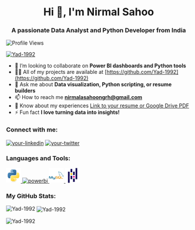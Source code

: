 <h1 align="center">Hi 👋, I'm Nirmal Sahoo</h1>
<h3 align="center">A passionate Data Analyst and Python Developer from India</h3>


<p align="left">
  <img src="https://komarev.com/ghpvc/?username=Yad-1992&color=brightgreen" alt="Profile Views" />
</p>
<!-- Add a profile image or banner if you want; this is optional -->
<!-- <img src="https://your-banner-image-url.jpg" alt="Banner" /> -->

<p align="left"> <a href="https://github.com/ryo-ma/github-profile-trophy"><img src="https://github-profile-trophy.vercel.app/?username=Yad-1992&theme=onedark" alt="Yad-1992" /></a> </p>

- 👯 I’m looking to collaborate on **Power BI dashboards and Python tools**
- 👨‍💻 All of my projects are available at [https://github.com/Yad-1992](https://github.com/Yad-1992)
- 💬 Ask me about **Data visualization, Python scripting, or resume builders**
- 📫 How to reach me **nirmalasahoongrh@gmail.com**
- 📄 Know about my experiences [Link to your resume or Google Drive PDF](https://your-resume-link.com)
- ⚡ Fun fact **I love turning data into insights!**

### Connect with me:
<p align="left">
<a href="https://www.linkedin.com/in/nirmal-sahoo/" target="blank"><img align="center" src="https://raw.githubusercontent.com/rahuldkjain/github-profile-readme-generator/master/src/images/icons/Social/linked-in-alt.svg" alt="your-linkedin" height="30" width="40" /></a>
<a href="https://twitter.com/your-twitter" target="blank"><img align="center" src="https://raw.githubusercontent.com/rahuldkjain/github-profile-readme-generator/master/src/images/icons/Social/twitter.svg" alt="your-twitter" height="30" width="40" /></a>
<!-- Add more social icons as needed -->
</p>

### Languages and Tools:
<p align="left">
<a href="https://www.python.org" target="_blank" rel="noreferrer"> <img src="https://raw.githubusercontent.com/devicons/devicon/master/icons/python/python-original.svg" alt="python" width="40" height="40"/> </a>
<a href="https://powerbi.microsoft.com/" target="_blank" rel="noreferrer"> <img src="https://www.vectorlogo.zone/logos/microsoft_powerbi/microsoft_powerbi-icon.svg" alt="powerbi" width="40" height="40"/> </a>
<a href="https://www.mysql.com/" target="_blank" rel="noreferrer"> <img src="https://raw.githubusercontent.com/devicons/devicon/master/icons/mysql/mysql-original-wordmark.svg" alt="mysql" width="40" height="40"/> </a>
<a href="https://pandas.pydata.org/" target="_blank" rel="noreferrer"> <img src="https://raw.githubusercontent.com/devicons/devicon/2ae2a900d2f041da66e950e4d48052658d850630/icons/pandas/pandas-original.svg" alt="pandas" width="40" height="40"/> </a>
<!-- Add more icons for your tools (e.g., Git, Excel). Find more at https://github.com/devicons/devicon or search "devicons [tool name]" -->
</p>

### My GitHub Stats:

<p><img align="left" src="https://github-readme-stats.vercel.app/api/top-langs?username=Yad-1992&show_icons=true&theme=dark&locale=en&layout=compact" alt="Yad-1992" /></p>

<p>&nbsp;<img align="center" src="https://github-readme-stats.vercel.app/api?username=Yad-1992&show_icons=true&theme=dark&locale=en" alt="Yad-1992" /></p>

<p><img align="center" src="https://github-readme-streak-stats.herokuapp.com/?user=Yad-1992&theme=dark" alt="Yad-1992" /></p>
